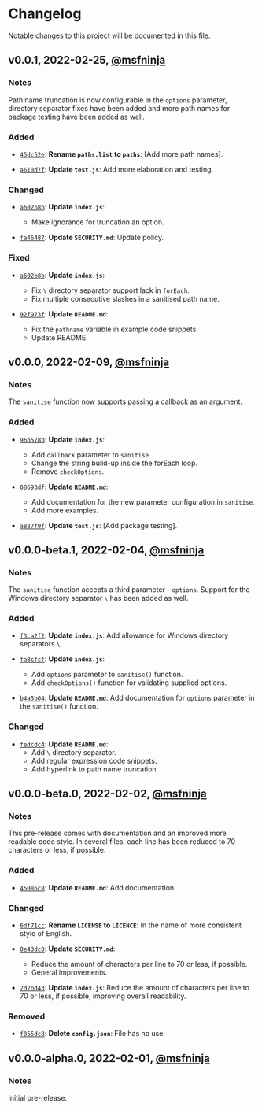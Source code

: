 # Changelog

Notable changes to this project will be documented in this file.

## v0.0.1, 2022-02-25, [@msfninja](https://github.com/msfninja)

### Notes

Path name truncation is now configurable in the `options` parameter, directory separator fixes have been added and more path names for package testing have been added as well.

### Added

 - [`45dc52e`](https://github.com/kerig-it/node-sanitiser/commit/45dc52e29bef9c174caa1489626575b97f4d1a96): **Rename `paths.list` to `paths`**: [Add more path names].

 - [`a610d7f`](https://github.com/kerig-it/node-sanitiser/commit/a610d7fff61c711168023919213b8762ca7fc5ea): **Update `test.js`**: Add more elaboration and testing.

### Changed

 - [`a602b8b`](https://github.com/kerig-it/node-sanitiser/commit/a602b8b2dd43c30ef6409179cedbb34400b1f3b2): **Update `index.js`**:
   * Make ignorance for truncation an option.

 - [`fa46487`](https://github.com/kerig-it/node-sanitiser/commit/fa46487423f2946ccdafd3e623296a127d16a7a3): **Update `SECURITY.md`**: Update policy.

### Fixed

 - [`a602b8b`](https://github.com/kerig-it/node-sanitiser/commit/a602b8b2dd43c30ef6409179cedbb34400b1f3b2): **Update `index.js`**:
   * Fix `\` directory separator support lack in `forEach`.
   * Fix multiple consecutive slashes in a sanitised path name.

 - [`92f973f`](https://github.com/kerig-it/node-sanitiser/commit/92f973f928db339e53a7c29c84a304b2bb880094): **Update `README.md`**:
   * Fix the `pathname` variable in example code snippets.
   * Update README.

## v0.0.0, 2022-02-09, [@msfninja](https://github.com/msfninja)

### Notes

The `sanitise` function now supports passing a callback as an argument.

### Added

 - [`96b578b`](https://github.com/kerig-it/node-sanitiser/commit/96b578bf1bb9852f1cd5c3611e4ccb9927bb6c0d): **Update `index.js`**:
   * Add `callback` parameter to `sanitise`.
   * Change the string build-up inside the forEach loop.
   * Remove `checkOptions`.

 - [`08693df`](https://github.com/kerig-it/node-sanitiser/commit/08693dfb9c91f3bb94fd831ab9dd051d31256e96): **Update `README.md`**:
   * Add documentation for the new parameter configuration in `sanitise`.
   * Add more examples.

 - [`a887f0f`](https://github.com/kerig-it/node-sanitiser/commit/a887f0f6c07fed8cc2af45fc0b93df854051d75e): **Update `test.js`**: [Add package testing].

## v0.0.0-beta.1, 2022-02-04, [@msfninja](https://github.com/msfninja)

### Notes

The `sanitise` function accepts a third parameter&#8212;`options`. Support for the Windows directory separator `\` has been added as well.

### Added

 - [`f3ca2f2`](https://github.com/kerig-it/node-sanitiser/commit/f3ca2f276c4fa2da2133dba702a0d32d53ddf97a): **Update `index.js`**: Add allowance for Windows directory separators `\`.

 - [`fa8cfcf`](https://github.com/kerig-it/node-sanitiser/commit/fa8cfcfcfc7a48bccf9f29b221d3998e42d16455): **Update `index.js`**:
   * Add `options` parameter to `sanitise()` function.
   * Add `checkOptions()` function for validating supplied options.

 - [`b4a5b04`](https://github.com/kerig-it/node-sanitiser/commit/b4a5b0459d67d4a4f5b6014ea148a32a5404aec6): **Update `README.md`**: Add documentation for `options` parameter in the `sanitise()` function.

### Changed

 - [`fedcdc4`](https://github.com/kerig-it/node-sanitiser/commit/fedcdc40182802b0e3aefd4a6428c308c0f69d61): **Update `README.md`**:
   * Add `\` directory separator.
   * Add regular expression code snippets.
   * Add hyperlink to path name truncation.

## v0.0.0-beta.0, 2022-02-02, [@msfninja](https://github.com/msfninja)

### Notes

This pre-release comes with documentation and an improved more readable code style. In several files, each line has been reduced to 70 characters or less, if possible.

### Added

 - [`45086c8`](https://github.com/kerig-it/node-sanitiser/commit/45086c8f05cee1ee9d0a253baeed4a2c085c9dc1): **Update `README.md`**: Add documentation.

### Changed

 - [`6df71cc`](https://github.com/kerig-it/node-sanitiser/commit/6df71ccd0fb519107eceb38ef2110a6b116dacf8): **Rename `LICENSE` to `LICENCE`**: In the name of more consistent style of English.

 - [`0e43dc0`](https://github.com/kerig-it/node-sanitiser/commit/0e43dc02d74b4b84fc53bcdb8c32484b92c61b48): **Update `SECURITY.md`**:
   * Reduce the amount of characters per line to 70 or less, if
   possible.
   * General improvements.

 - [`2d2bd43`](https://github.com/kerig-it/node-sanitiser/commit/2d2bd43386cfade47f706d1a55c0278bdeed509b): **Update `index.js`**: Reduce the amount of characters per line to 70 or less, if possible, improving overall readability.

### Removed

 - [`f055dc8`](https://github.com/kerig-it/node-sanitiser/commit/f055dc83dfd098304a4f22defe0bf38ec759a3e7): **Delete `config.json`**: File has no use.

## v0.0.0-alpha.0, 2022-02-01, [@msfninja](https://github.com/msfninja)

### Notes

Initial pre-release.
